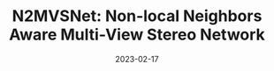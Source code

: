 ---
title: "N2MVSNet: Non-local Neighbors Aware Multi-View Stereo Network"
collection: publications
permalink: /publication/2023-02-17-N2MVSNet
excerpt: 'Propose N2MVSNet which learns adaptive non-local neighbors matching and spatial impact to overcome deficiencies brought by fixed-size convolution kernels.'
date: 2023-02-17
venue: 'ICASSP'
paperurl: 'http://YuhsiHu.github.io/files/N2MVSNet.pdf'
---